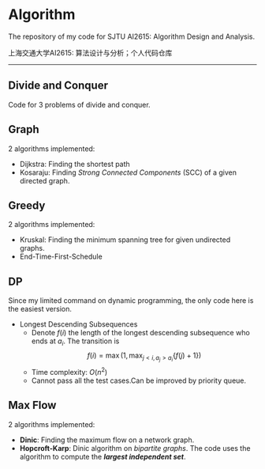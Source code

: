 # Algorithm

The repository of my code for SJTU AI2615: Algorithm Design and Analysis.

上海交通大学AI2615: 算法设计与分析；个人代码仓库

---
## Divide and Conquer
Code for 3 problems of divide and conquer.

## Graph
2 algorithms implemented:
- Dijkstra: Finding the shortest path
- Kosaraju: Finding *Strong Connected Components* (SCC) of a given directed graph.

## Greedy
2 algorithms implemented:
- Kruskal: Finding the minimum spanning tree for given undirected graphs.
- End-Time-First-Schedule

## DP
Since my limited command on dynamic programming, the only code here is the easiest version.
- Longest Descending Subsequences
    - Denote $f(i)$ the length of the longest descending subsequence who ends at $a_i$. The transition is
    $$f(i)=\max \left( 1,\max_{j< i, a_j >a_i} \{f(j)+1\} \right)$$
    - Time complexity: $O(n^2)$
    - Cannot pass all the test cases.Can be improved by priority queue.


## Max Flow
2 algorithms implemented:
- **Dinic**: Finding the maximum flow on a network graph.
- **Hopcroft-Karp**: Dinic algorithm on *bipartite graphs*. The code uses the algorithm to compute the ***largest independent set***.
